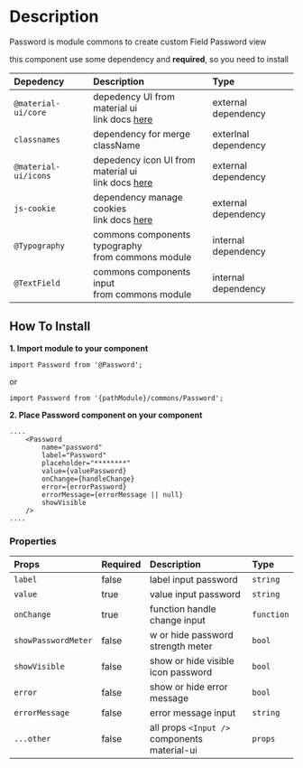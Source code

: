 # Description

Password is module commons to create custom Field Password view

this component use some dependency and **required**, so you need to install

| Depedency   | Description | Type |
| :---        | :---        |:---  |
| `@material-ui/core` | depedency UI from material ui <br/> link docs [here](https://material-ui.com/getting-started/installation/)| external dependency |
| `classnames`   | dependency for merge className | exterlnal dependency |
| `@material-ui/icons` | depedency icon UI from material ui <br/> link docs [here](https://material-ui.com/getting-started/installation/)| external dependency |
|`js-cookie`| dependency manage cookies <br/> link docs [here](https://github.com/js-cookie/js-cookie) | external dependency |
| `@Typography` | commons components typography <br />from commons module | internal dependency |
| `@TextField` | commons components input <br />from commons module | internal dependency |


## How To Install

**1. Import module to your component**
```node
import Password from '@Password';
```

or

```node
import Password from '{pathModule}/commons/Password';
```

**2. Place Password component on your component**

```node
....
    <Password
        name="password"
        label="Password"
        placeholder="********"
        value={valuePassword}
        onChange={handleChange}
        error={errorPassword}
        errorMessage={errorMessage || null}
        showVisible
    />
....
```

### Properties
| Props       | Required | Description | Type |
| :---        | :---     | :---        |:---  |
| `label`       | false    | label input password | `string`|
| `value`       | true    | value input password | `string`|
| `onChange`       | true    | function handle change input | `function`|
| `showPasswordMeter`  | false    |  w or hide password strength meter| `bool`|
| `showVisible`    | false    | show or hide visible icon password | `bool`|
| `error`       | false    | show or hide error message | `bool`|
| `errorMessage`       | false    | error message input | `string`|
| `...other`       | false    | all props `<Input />` components material-ui | `props`|
